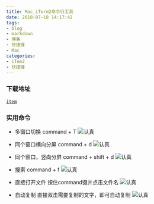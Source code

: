```yaml
---
title: Mac_iTerm2命令行工具
date: 2018-07-18 14:17:42
tags:
- blog
- markdown
- 博客 
- 快捷键
- Mac
categories:
- iTem2
- 快捷键
---
```


### 下载地址
[`item`](http://www.iterm2.com)

### 实用命令
- 多窗口切换 command + T
![认真](http://m.qpic.cn/psb?/V11BgY9M4abG72/OMgJ12JfLNPlqr5Yec4695M1my3yyBTaWgEM1K7JbG4!/b/dDEBAAAAAAAA&bo=wgWoAwAAAAADB04!&rf=viewer_4)
<!-- more -->
- 同个窗口横向分屏 command + d
![认真](http://m.qpic.cn/psb?/V11BgY9M4abG72/4SaRR9BtD2pdQkGQsaNq0nAUWBRty352DGOKIA87H.I!/b/dEABAAAAAAAA&bo=Qgd6AwAAAAADJz4!&rf=viewer_4)

- 同个窗口，竖向分屏 command + shift + d
![认真](http://m.qpic.cn/psb?/V11BgY9M4abG72/yrsgHH7vEpm3j2YX6yb4xCSUgLupugpyF46f*sPjuYY!/b/dDMBAAAAAAAA&bo=Qgd6AwAAAAADNy4!&rf=viewer_4)

- 搜索 command + f
![认真](http://m.qpic.cn/psb?/V11BgY9M4abG72/QHm*j1dCretHmEI*Wv2Rfvr9AMJJkqMz5FaK3BzEMHc!/b/dAgBAAAAAAAA&bo=0gUuAwAAAAADN.g!&rf=viewer_4)

- 直接打开文件 按住command键并点击文件名
![认真](http://m.qpic.cn/psb?/V11BgY9M4abG72/jn2ZGAkPKFgJ3K3v9kcQ0d0PVg75RKWAR58e6FH22Y8!/b/dDIBAAAAAAAA&bo=zAUwAwAAAAADN.g!&rf=viewer_4)

- 自动复制 直接双击需要复制的文字，即可自动复制
![认真](http://m.qpic.cn/psb?/V11BgY9M4abG72/fDiS0kZ24qIs5ZaBagUHglpn*rDAA8FJXkuYWVmvrTg!/b/dDEBAAAAAAAA&bo=0gUuAwAAAAADN.g!&rf=viewer_4)

